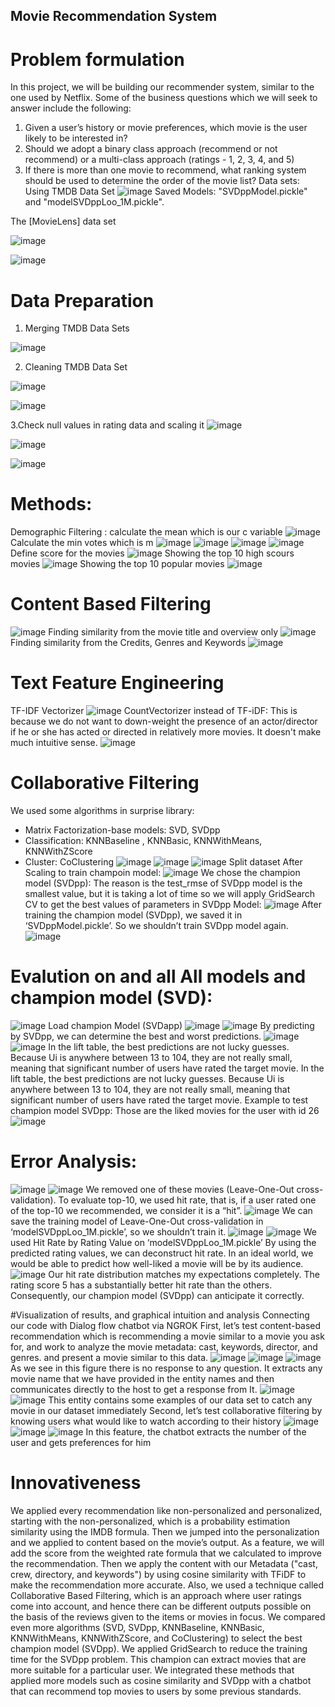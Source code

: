 
## Movie Recommendation System 

# Problem formulation
In this project, we will be building our recommender system, similar to the one used by Netflix. Some of the business questions which we will seek to answer include the following:
1.	Given a user’s history or movie preferences, which movie is the user likely to be interested in?
2.	Should we adopt a binary class approach (recommend or not recommend) or a multi-class approach (ratings - 1, 2, 3, 4, and 5)
3.	If there is more than one movie to recommend, what ranking system should be used to determine the order of the movie list?
Data sets:
Using TMDB Data Set
![image](https://user-images.githubusercontent.com/47840840/219969754-b20359e4-2963-47da-9e8a-fab479693c3e.png)
Saved Models:  "SVDppModel.pickle" and "modelSVDppLoo_1M.pickle".

The [MovieLens] data set

![image](https://user-images.githubusercontent.com/47840840/219969777-9ff692cb-7de3-4467-9b67-492dacf2f5a9.png)

![image](https://user-images.githubusercontent.com/47840840/219969804-d9e74f7d-5e3c-49c8-8260-febb76b15475.png)

# Data Preparation

1.	Merging TMDB Data Sets

![image](https://user-images.githubusercontent.com/47840840/219969825-4bab1d37-efa9-4089-8407-52ad43b1e67a.png)

2.	Cleaning TMDB Data Set 

![image](https://user-images.githubusercontent.com/47840840/219969833-2e1ecd74-d2b1-492f-bf96-19dfbb536fef.png)

![image](https://user-images.githubusercontent.com/47840840/219969834-5389c97d-557c-4284-9462-d3e772e59c37.png)

3.Check null values in rating data and scaling it 
![image](https://user-images.githubusercontent.com/47840840/219969843-9e2d5751-ceed-4966-a012-27987270623b.png)

![image](https://user-images.githubusercontent.com/47840840/219969849-69347d72-aea2-4a1d-8657-be44e375f767.png)

![image](https://user-images.githubusercontent.com/47840840/219969850-1efa1b7f-f5f1-48a0-8099-a8eb5723f7c3.png)

# Methods:
Demographic Filtering :
calculate the mean which is our c variable
![image](https://user-images.githubusercontent.com/47840840/219969875-d317a8ea-125b-4888-8043-0339171170cf.png)
Calculate the min votes which is m
![image](https://user-images.githubusercontent.com/47840840/219969886-b2e99862-f488-498e-b01d-b4436c2e21bd.png)
![image](https://user-images.githubusercontent.com/47840840/219969889-e7abdd49-f59d-4bb2-9b3b-c7a06f300886.png)
![image](https://user-images.githubusercontent.com/47840840/219969908-5e65a551-465d-48ce-81ec-50a4c3cbfaa4.png)
![image](https://user-images.githubusercontent.com/47840840/219969912-45e3adc5-cbd7-4d2b-a7c6-175e2be415b3.png)
Define score for the movies
![image](https://user-images.githubusercontent.com/47840840/219969921-fac5c79a-2ae8-44be-9efc-0024aae563ee.png)
Showing the top 10 high scours movies
![image](https://user-images.githubusercontent.com/47840840/219969935-f242d410-5ded-4013-bc59-ab6b7656d838.png)
Showing the top 10 popular movies
![image](https://user-images.githubusercontent.com/47840840/219969941-dd117856-3c71-4cad-a687-506fbb1d5103.png)

# Content Based Filtering
![image](https://user-images.githubusercontent.com/47840840/219969976-ebf1170d-7585-4606-89c9-3a206bd451b6.png)
Finding similarity from the movie title and overview only 
![image](https://user-images.githubusercontent.com/47840840/219969985-24953951-6f48-4133-b3f1-b22235e43218.png)
Finding similarity from the Credits, Genres and Keywords
![image](https://user-images.githubusercontent.com/47840840/219969992-31203275-cd30-498b-a2e6-16f8b1688a58.png)
# Text Feature Engineering  
TF-IDF Vectorizer
![image](https://user-images.githubusercontent.com/47840840/219970005-731062ab-367f-4ea2-9078-b215b13477dc.png)
CountVectorizer instead of TF-iDF:
This is because we do not want to down-weight the presence of an actor/director if he or she has acted or directed in relatively more movies. It doesn't make much intuitive sense.
![image](https://user-images.githubusercontent.com/47840840/219970024-77922990-eed9-4a1e-92fb-01d95186516f.png)

# Collaborative Filtering
We used some algorithms in surprise library:

-	Matrix Factorization-base models: SVD, SVDpp 
-	Classification: KNNBaseline , KNNBasic, KNNWithMeans, KNNWithZScore
-	Cluster: CoClustering
![image](https://user-images.githubusercontent.com/47840840/219970048-ec3d9837-c1ec-4870-af28-9f0b11fda22f.png)
![image](https://user-images.githubusercontent.com/47840840/219970056-b7c5e469-b30f-4b65-80f9-faed095b86c1.png)
![image](https://user-images.githubusercontent.com/47840840/219970063-c1f3e9fa-c670-4f33-b27a-e5705187c552.png)
Split dataset After Scaling to train champoin model:
![image](https://user-images.githubusercontent.com/47840840/219970076-2271405e-ead8-41ce-844e-30539eb9b2e6.png)
We chose the champion model (SVDpp):
The reason is the test_rmse of SVDpp model is the smallest value, but it is taking a lot of time so we will apply GridSearch CV to get the best values of parameters in SVDpp Model:
![image](https://user-images.githubusercontent.com/47840840/219970083-406cffab-49c4-4c23-be9f-474809e68a78.png)
After training the champion model (SVDpp), we saved it in ‘SVDppModel.pickle’.
So we shouldn’t train SVDpp model again.
![image](https://user-images.githubusercontent.com/47840840/219970088-176df808-a4c5-40f1-bf67-81ffed54612a.png)
# Evalution on and all All models and champion model (SVD):
![image](https://user-images.githubusercontent.com/47840840/219970111-54711f73-4c95-4b49-a6f1-2c7cc076cdd3.png)
Load champion Model (SVDapp)
![image](https://user-images.githubusercontent.com/47840840/219970130-b72f4b7a-2385-4d19-b97c-b2e73ed4a843.png)
![image](https://user-images.githubusercontent.com/47840840/219970134-4440553a-2d6d-4fec-a697-029fe4b1a3cc.png)
By predicting by SVDpp, we can determine the best and worst predictions. 
![image](https://user-images.githubusercontent.com/47840840/219970144-f18badab-221b-4802-abd6-4c53dd66a171.png)
![image](https://user-images.githubusercontent.com/47840840/219970148-12ec5c44-371b-4a7b-9fcb-31b51f97f0ec.png)
In the lift table, the best predictions are not lucky guesses.  Because Ui is anywhere between 13 to 104, they are not really small, meaning that significant number of users have rated the target movie.
In the lift table, the best predictions are not lucky guesses.  Because Ui is anywhere between 13 to 104, they are not really small, meaning that significant number of users have rated the target movie.
Example to test champion model SVDpp: 
Those are the liked movies for the user with id 26  
![image](https://user-images.githubusercontent.com/47840840/219970160-fe962900-9a4e-466f-9b7f-fcdab7c45a86.png)
# Error Analysis:
![image](https://user-images.githubusercontent.com/47840840/219970169-a39da093-ebd4-4cc4-bc67-03a017898343.png)
![image](https://user-images.githubusercontent.com/47840840/219970170-7f44d916-f705-4676-a046-20c518dc0086.png)
We removed one of these movies (Leave-One-Out cross-validation).
To evaluate top-10, we used hit rate, that is, if a user rated one of the top-10 we recommended, we consider it is a “hit”.
![image](https://user-images.githubusercontent.com/47840840/219970177-d578305c-b8fb-4671-88e8-bf856da3088b.png)
We can save the training model of Leave-One-Out cross-validation in ‘modelSVDppLoo_1M.pickle’, so we shouldn’t train it.
![image](https://user-images.githubusercontent.com/47840840/219970182-1e366e0c-4f1e-4aab-ad40-c4f9077f4984.png)
![image](https://user-images.githubusercontent.com/47840840/219970186-313bb9c5-625c-4b29-b58b-8bf8892034a3.png)
We used Hit Rate by Rating Value on ‘modelSVDppLoo_1M.pickle’
By using the predicted rating values, we can deconstruct hit rate. In an ideal world, we would be able to predict how well-liked a movie will be by its audience.
![image](https://user-images.githubusercontent.com/47840840/219970194-09baf487-3248-459d-88b2-14183cdda521.png)
Our hit rate distribution matches my expectations completely.  The rating score 5 has a substantially better hit rate than the others. Consequently, our champion model (SVDpp) can anticipate it correctly.

#Visualization of results, and graphical intuition and analysis
Connecting our code with Dialog flow chatbot via NGROK
First, let’s test content-based recommendation which is recommending a movie similar to a movie you ask for, and work to analyze the movie metadata: cast, keywords, director, and genres. and present a movie similar to this data.
![image](https://user-images.githubusercontent.com/47840840/219970223-c9cfe6a3-dffc-468e-9be1-efd3fb8430a9.png)
![image](https://user-images.githubusercontent.com/47840840/219970226-35327cab-011e-4182-8128-e5e2edee34f1.png)
![image](https://user-images.githubusercontent.com/47840840/219970227-ffc91736-9d29-4721-af6e-1bc1a5a3cecd.png)
As we see in this figure there is no response to any question. It extracts any movie name that we have provided in the entity names and then communicates directly to the host to get a response from It. 
![image](https://user-images.githubusercontent.com/47840840/219970242-9f575efe-2acc-4edf-b01c-b49ab042bbff.png)
![image](https://user-images.githubusercontent.com/47840840/219970247-685c494c-2768-4a53-91ef-6a94c3ba104c.png)
This entity contains some examples of our data set to catch any movie in our dataset immediately
Second, let’s test collaborative filtering by knowing users what would like to watch according to their history 
![image](https://user-images.githubusercontent.com/47840840/219970253-b948732e-c719-4bf3-aaf6-6ae5b45ed7ef.png) ![image](https://user-images.githubusercontent.com/47840840/219970263-1f96dd2a-9515-4683-b781-c847bd3e5079.png) ![image](https://user-images.githubusercontent.com/47840840/219970269-4bcf1571-40c2-45d3-9056-9aa59e7c550e.png)
In this feature, the chatbot extracts the number of the user and gets preferences for him

# Innovativeness 
We applied every recommendation like non-personalized and personalized, starting with the non-personalized, which is a probability estimation similarity using the IMDB formula. Then we jumped into the personalization and we applied to content based on the movie’s output. As a feature, we will add the score from the weighted rate formula that we calculated to improve the recommendation. Then we apply the content with our Metadata ("cast, crew, directory, and keywords") by using cosine similarity with TFiDF to make the recommendation more accurate. Also, we used a technique called Collaborative Based Filtering, which is an approach where user ratings come into account, and hence there can be different outputs possible on the basis of the reviews given to the items or movies in focus. We compared even more algorithms (SVD, SVDpp, KNNBaseline, KNNBasic, KNNWithMeans, KNNWithZScore, and CoClustering) to select the best champion model (SVDpp). We applied GridSearch to reduce the training time for the SVDpp problem. This champion can extract movies that are more suitable for a particular user. We integrated these methods that applied more models such as cosine similarity and SVDpp with a chatbot that can recommend top movies to users by some previous standards.

